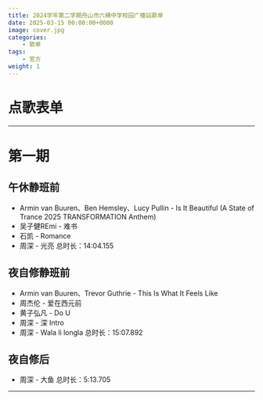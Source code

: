 ```yaml
---
title: 2024学年第二学期舟山市六横中学校园广播站歌单
date: 2025-03-15 00:00:00+0000
image: cover.jpg
categories:
    - 歌单
tags:
    - 官方
weight: 1
---
```


# 点歌表单

<script type='text/javascript' src='https://www.wjx.top/handler/jqemed.ashx?activity=tieVa89&width=760&source=iframe'></script>

---

# 第一期

## 午休静班前
- Armin van Buuren、Ben Hemsley、Lucy Pullin - Is It Beautiful (A State of Trance 2025 TRANSFORMATION Anthem)
- 吴子健REmi - 难书
- 石凯 - Romance
- 周深 - 光亮
总时长：14:04.155

## 夜自修静班前
- Armin van Buuren、Trevor Guthrie - This Is What It Feels Like
- 周杰伦 - 爱在西元前
- 黄子弘凡 - Do U
- 周深 - 深 Intro
- 周深 - Wala li longla
总时长：15:07.892

## 夜自修后
- 周深 - 大鱼
总时长：5:13.705

---
